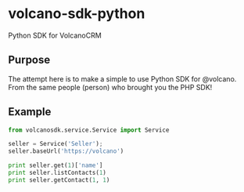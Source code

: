 volcano-sdk-python
===============

Python SDK for VolcanoCRM

## Purpose
The attempt here is to make a simple to use Python SDK for @volcano.
From the same people (person) who brought you the PHP SDK!

## Example

```python
from volcanosdk.service.Service import Service

seller = Service('Seller');
seller.baseUrl('https://volcano')

print seller.get(1)['name']
print seller.listContacts(1)
print seller.getContact(1, 1)
```